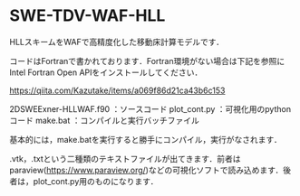# SWE-TDV-WAF-HLL

HLLスキームをWAFで高精度化した移動床計算モデルです．

コードはFortranで書かれております．Fortran環境がない場合は下記を参照にIntel Fortran Open APIをインストールしてください．

https://qiita.com/Kazutake/items/a069f86d21ca43b6c153

2DSWEExner-HLLWAF.f90   ：ソースコード
plot_cont.py            ：可視化用のpythonコード
make.bat                ：コンパイルと実行バッチファイル

基本的には，make.batを実行すると勝手にコンパイル，実行がなされます．

.vtk，.txtという二種類のテキストファイルが出てきます．前者はparaview(https://www.paraview.org/)などの可視化ソフトで読み込めます．後者は，plot_cont.py用のものになります．
